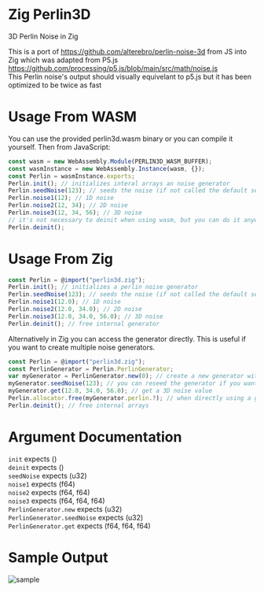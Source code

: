 # Zig Perlin3D
3D Perlin Noise in Zig

This is a port of https://github.com/alterebro/perlin-noise-3d from JS into Zig which was adapted from P5.js https://github.com/processing/p5.js/blob/main/src/math/noise.js  
This Perlin noise's output should visually equivelant to p5.js but it has been optimized to be twice as fast  

# Usage From WASM
You can use the provided perlin3d.wasm binary or you can compile it yourself. Then from JavaScript:
```js
const wasm = new WebAssembly.Module(PERLIN3D_WASM_BUFFER);
const wasmInstance = new WebAssembly.Instance(wasm, {});
const Perlin = wasmInstance.exports;
Perlin.init(); // initializes interal arrays an noise generator
Perlin.seedNoise(123); // seeds the noise (if not called the default seed is 0)
Perlin.noise1(12); // 1D noise
Perlin.noise2(12, 34); // 2D noise
Perlin.noise3(12, 34, 56); // 3D noise
// it's not necessary to deinit when using wasm, but you can do it anyways
Perlin.deinit();
```

# Usage From Zig
```js
const Perlin = @import("perlin3d.zig");
Perlin.init(); // initializes a perlin noise generator
Perlin.seedNoise(123); // seeds the noise (if not called the default seed is 0)
Perlin.noise1(12.0); // 1D noise
Perlin.noise2(12.0, 34.0); // 2D noise
Perlin.noise3(12.0, 34.0, 56.0); // 3D noise
Perlin.deinit(); // free internal generator
```
Alternatively in Zig you can access the generator directly. This is useful if you want to create multiple noise generators.
```js
const Perlin = @import("perlin3d.zig");
const PerlinGenerator = Perlin.PerlinGenerator;
var myGenerator = PerlinGenerator.new(0); // create a new generator with a seed of 0
myGenerator.seedNoise(123); // you can reseed the generator if you want
myGenerator.get(12.0, 34.0, 56.0); // get a 3D noise value
Perlin.allocator.free(myGenerator.perlin.?); // when directly using a generator you will need to free its internal array manually
Perlin.deinit(); // free internal arrays
```

# Argument Documentation
`init` expects ()  
`deinit` expects ()  
`seedNoise` expects (u32)  
`noise1` expects (f64)  
`noise2` expects (f64, f64)  
`noise3` expects (f64, f64, f64)  
`PerlinGenerator.new` expects (u32)  
`PerlinGenerator.seedNoise` expects (u32)  
`PerlinGenerator.get` expects (f64, f64, f64)  

# Sample Output
![sample](https://github.com/vExcess/zig-perlin3d/blob/main/demo-output.jpg?raw=true)
